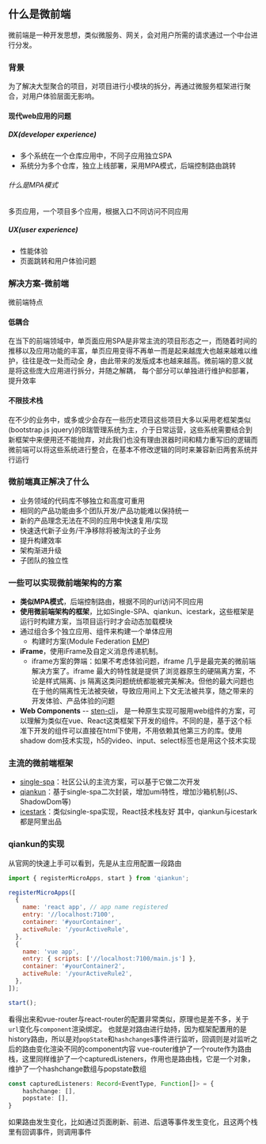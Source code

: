 ## 什么是微前端

微前端是一种开发思想，类似微服务、网关，会对用户所需的请求通过一个中台进行分发。

### 背景
为了解决大型聚合的项目，对项目进行小模块的拆分，再通过微服务框架进行聚合，对用户体验层面无影响。

#### 现代web应用的问题
##### DX(developer experience)
- 多个系统在一个仓库应用中，不同子应用独立SPA
- 系统分为多个仓库，独立上线部署，采用MPA模式，后端控制路由跳转
###### 什么是MPA模式
多页应用，一个项目多个应用，根据入口不同访问不同应用
##### UX(user experience)
- 性能体验
- 页面跳转和用户体验问题
### 解决方案-微前端
微前端特点
#### 低耦合
在当下的前端领域中，单页面应用SPA是非常主流的项目形态之一，而随着时间的推移以及应用功能的丰富，单页应用变得不再单一而是起来越庞大也越来越难以维护，往往是改一处而动全
身，由此带来的发版成本也越来越高。微前端的意义就是将这些庞大应用进行拆分，并随之解耦，
每个部分可以单独进行维护和部署，提升效率
#### 不限技术栈
在不少的业务中，或多或少会存在一些历史项目这些项目大多以采用老框架类似(bootstrap.js jquery)的B瑞管理系统为主，介于日常运营，这些系统需要结合到新框架中来便用还不能抛弃，对此我们也没有理由泿器时间和精力重写旧的逻辑而微前端可以将这些系统进行整合，在基本不修改逻辑的同时来兼容新旧两套系统并行运行
### 微前端真正解决了什么
- 业务领域的代码库不够独立和高度可重用
- 相同的产品功能由多个团队开发/产品功能难以保持统一
- 新的产品理念无法在不同的应用中快速复用/实现
- 快速迭代新子业务/干净移除将被淘汰的子业务
- 提升构建效率
- 架构渐进升级
- 子团队的独立性

### 一些可以实现微前端架构的方案
- **类似MPA模式**，后端控制路由，根据不同的url访问不同应用
- **使用微前端架构的框架**，比如Single-SPA、qiankun、icestark，这些框架是运行时构建方案，当项目运行时才会动态加载模块
- 通过组合多个独立应用、组件来构建一个单体应用
	- 构建时方案(Module Federation [EMP](https://github.com/efoxTeam/emp))
- **iFrame**，使用iFrame及自定义消息传递机制。
	- iframe方案的弊端：如果不考虑体验问题，iframe 几乎是最完美的微前端解决方案了。iframe 最大的特性就是提供了浏览器原生的硬隔离方案，不论是样式隔离、js 隔离这类问题统统都能被完美解决。但他的最大问题也在于他的隔离性无法被突破，导致应用间上下文无法被共享，随之带来的开发体验、产品体验的问题
- **Web Components** -- [sten-cli](https://stenciljs.com/docs/getting-started)， 是一种原生实现可服用web组件的方案，可以理解为类似在vue、React这类框架下开发的组件。不同的是，基于这个标准下开发的组件可以直接在html下使用，不用依赖其他第三方的库。使用shadow dom技术实现，h5的video、input、select标签也是用这个技术实现
### 主流的微前端框架
- [single-spa](https://github.com/single-spa/single-spa)：社区公认的主流方案，可以基于它做二次开发
- [qiankun](https://qiankun.umijs.org/zh/guide)：基于single-spa二次封装，增加umi特性，增加沙箱机制(JS、ShadowDom等)
- [icestark](https://v3.ice.work/)：类似single-spa实现，React技术栈友好
其中，qiankun与icestark都是阿里出品
### qiankun的实现
从官网的快速上手可以看到，先是从主应用配置一段路由
```js
import { registerMicroApps, start } from 'qiankun';

registerMicroApps([
  {
    name: 'react app', // app name registered
    entry: '//localhost:7100',
    container: '#yourContainer',
    activeRule: '/yourActiveRule',
  },
  {
    name: 'vue app',
    entry: { scripts: ['//localhost:7100/main.js'] },
    container: '#yourContainer2',
    activeRule: '/yourActiveRule2',
  },
]);

start();
```
看得出来和vue-router与react-router的配置非常类似，原理也是差不多，关于`url`变化与`component`渲染绑定。
也就是对路由进行劫持，因为框架配置用的是history路由，所以是对`popState`和`hashchange`s事件进行监听，回调则是对监听之后的路由变化渲染不同的component内容
vue-router维护了一个route作为路由栈，这里同样维护了一个capturedListeners，作用也是路由栈，它是一个对象，维护了一个hashchange数组与popstate数组
```ts
const capturedListeners: Record<EventType, Function[]> = {
	hashchange: [],
	popstate: [],
}
```
如果路由发生变化，比如通过页面刷新、前进、后退等事件发生变化，且这两个栈里有回调事件，则调用事件